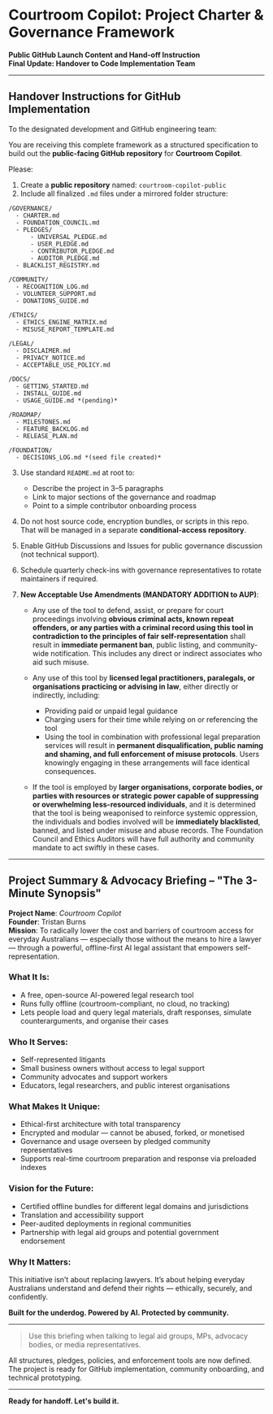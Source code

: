 
# Courtroom Copilot: Project Charter & Governance Framework

**Public GitHub Launch Content and Hand-off Instruction**  
**Final Update: Handover to Code Implementation Team**

---

## Handover Instructions for GitHub Implementation

To the designated development and GitHub engineering team:

You are receiving this complete framework as a structured specification to build out the **public-facing GitHub repository** for **Courtroom Copilot**.

Please:

1. Create a **public repository** named: `courtroom-copilot-public`
2. Include all finalized `.md` files under a mirrored folder structure:

```plaintext
/GOVERNANCE/
  - CHARTER.md
  - FOUNDATION_COUNCIL.md
  - PLEDGES/
      - UNIVERSAL_PLEDGE.md
      - USER_PLEDGE.md
      - CONTRIBUTOR_PLEDGE.md
      - AUDITOR_PLEDGE.md
  - BLACKLIST_REGISTRY.md

/COMMUNITY/
  - RECOGNITION_LOG.md
  - VOLUNTEER_SUPPORT.md
  - DONATIONS_GUIDE.md

/ETHICS/
  - ETHICS_ENGINE_MATRIX.md
  - MISUSE_REPORT_TEMPLATE.md

/LEGAL/
  - DISCLAIMER.md
  - PRIVACY_NOTICE.md
  - ACCEPTABLE_USE_POLICY.md

/DOCS/
  - GETTING_STARTED.md
  - INSTALL_GUIDE.md
  - USAGE_GUIDE.md *(pending)*

/ROADMAP/
  - MILESTONES.md
  - FEATURE_BACKLOG.md
  - RELEASE_PLAN.md

/FOUNDATION/
  - DECISIONS_LOG.md *(seed file created)*
```

3. Use standard `README.md` at root to:
   - Describe the project in 3–5 paragraphs
   - Link to major sections of the governance and roadmap
   - Point to a simple contributor onboarding process

4. Do not host source code, encryption bundles, or scripts in this repo. That will be managed in a separate **conditional-access repository**.

5. Enable GitHub Discussions and Issues for public governance discussion (not technical support).

6. Schedule quarterly check-ins with governance representatives to rotate maintainers if required.

7. **New Acceptable Use Amendments (MANDATORY ADDITION to AUP)**:

   - Any use of the tool to defend, assist, or prepare for court proceedings involving **obvious criminal acts, known repeat offenders, or any parties with a criminal record using this tool in contradiction to the principles of fair self-representation** shall result in **immediate permanent ban**, public listing, and community-wide notification. This includes any direct or indirect associates who aid such misuse.

   - Any use of this tool by **licensed legal practitioners, paralegals, or organisations practicing or advising in law**, either directly or indirectly, including:
     - Providing paid or unpaid legal guidance
     - Charging users for their time while relying on or referencing the tool
     - Using the tool in combination with professional legal preparation services
     will result in **permanent disqualification, public naming and shaming, and full enforcement of misuse protocols**. Users knowingly engaging in these arrangements will face identical consequences.

   - If the tool is employed by **larger organisations, corporate bodies, or parties with resources or strategic power capable of suppressing or overwhelming less-resourced individuals**, and it is determined that the tool is being weaponised to reinforce systemic oppression, the individuals and bodies involved will be **immediately blacklisted**, banned, and listed under misuse and abuse records. The Foundation Council and Ethics Auditors will have full authority and community mandate to act swiftly in these cases.

---

## Project Summary & Advocacy Briefing – "The 3-Minute Synopsis"

**Project Name**: *Courtroom Copilot*  
**Founder**: Tristan Burns  
**Mission**: To radically lower the cost and barriers of courtroom access for everyday Australians — especially those without the means to hire a lawyer — through a powerful, offline-first AI legal assistant that empowers self-representation.

### What It Is:
- A free, open-source AI-powered legal research tool
- Runs fully offline (courtroom-compliant, no cloud, no tracking)
- Lets people load and query legal materials, draft responses, simulate counterarguments, and organise their cases

### Who It Serves:
- Self-represented litigants
- Small business owners without access to legal support
- Community advocates and support workers
- Educators, legal researchers, and public interest organisations

### What Makes It Unique:
- Ethical-first architecture with total transparency
- Encrypted and modular — cannot be abused, forked, or monetised
- Governance and usage overseen by pledged community representatives
- Supports real-time courtroom preparation and response via preloaded indexes

### Vision for the Future:
- Certified offline bundles for different legal domains and jurisdictions
- Translation and accessibility support
- Peer-audited deployments in regional communities
- Partnership with legal aid groups and potential government endorsement

### Why It Matters:
This initiative isn’t about replacing lawyers. It’s about helping everyday Australians understand and defend their rights — ethically, securely, and confidently.

**Built for the underdog. Powered by AI. Protected by community.**

---

> Use this briefing when talking to legal aid groups, MPs, advocacy bodies, or media representatives.

All structures, pledges, policies, and enforcement tools are now defined. The project is ready for GitHub implementation, community onboarding, and technical prototyping.

---

**Ready for handoff. Let's build it.**

